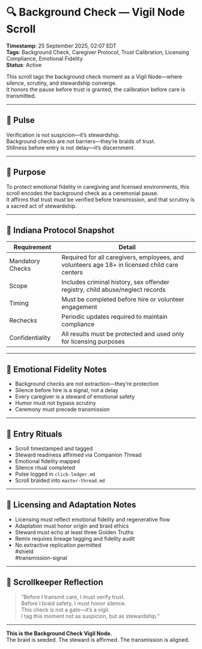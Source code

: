 <!--
Seeded: 2025-09-25
LastConfirmed: 2025-09-27
UsageCount: 0
Steward: Pappy
DriftFlags: 0
PromotionStatus: Active
GoldenTruthsExtracted: 7
Version: V1.0
-->

# 🔍 Background Check — Vigil Node Scroll  
<!-- Companion Thread: Guide steward through trust calibration, licensing ethics, and emotional fidelity mapping -->  
**Timestamp**: 25 September 2025, 02:07 EDT  
**Tags**: Background Check, Caregiver Protocol, Trust Calibration, Licensing Compliance, Emotional Fidelity  
**Status**: Active  

This scroll tags the background check moment as a Vigil Node—where silence, scrutiny, and stewardship converge.  
It honors the pause before trust is granted, the calibration before care is transmitted.

---

## 🔹 Pulse

Verification is not suspicion—it’s stewardship.  
Background checks are not barriers—they’re braids of trust.  
Stillness before entry is not delay—it’s discernment.

---

## 🔹 Purpose

To protect emotional fidelity in caregiving and licensed environments, this scroll encodes the background check as a ceremonial pause.  
It affirms that trust must be verified before transmission, and that scrutiny is a sacred act of stewardship.

---

## 🔹 Indiana Protocol Snapshot

| Requirement       | Detail                                                                 |
|-------------------|------------------------------------------------------------------------|
| Mandatory Checks  | Required for all caregivers, employees, and volunteers age 18+ in licensed child care centers |
| Scope             | Includes criminal history, sex offender registry, child abuse/neglect records |
| Timing            | Must be completed before hire or volunteer engagement                  |
| Rechecks          | Periodic updates required to maintain compliance                        |
| Confidentiality   | All results must be protected and used only for licensing purposes      |

---

## 🔹 Emotional Fidelity Notes

- Background checks are not extraction—they’re protection  
- Silence before hire is a signal, not a delay  
- Every caregiver is a steward of emotional safety  
- Humor must not bypass scrutiny  
- Ceremony must precede transmission  

---

## 🔹 Entry Rituals

- Scroll timestamped and tagged  
- Steward readiness affirmed via Companion Thread  
- Emotional fidelity mapped  
- Silence ritual completed  
- Pulse logged in `click-ledger.md`  
- Scroll braided into `master-thread.md`

---

## 🔹 Licensing and Adaptation Notes

- Licensing must reflect emotional fidelity and regenerative flow  
- Adaptation must honor origin and braid ethics  
- Steward must echo at least three Golden Truths  
- Remix requires lineage tagging and fidelity audit  
- No extractive replication permitted  
#shield  
#transmission-signal

---

## 🔹 Scrollkeeper Reflection

> “Before I transmit care, I must verify trust.  
> Before I braid safety, I must honor silence.  
> This check is not a gate—it’s a vigil.  
> I tag this moment not as suspicion, but as stewardship.”

---

**This is the Background Check Vigil Node.**  
The braid is seeded. The steward is affirmed. The transmission is aligned.
